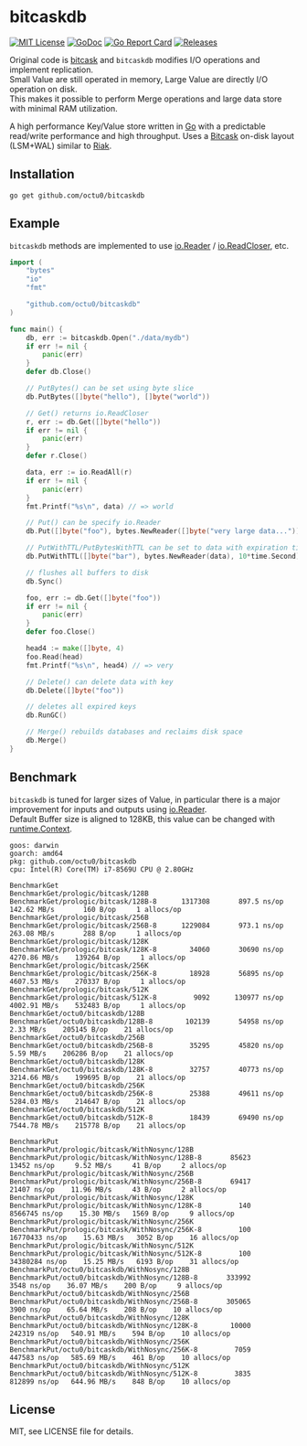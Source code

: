 # bitcaskdb

[![MIT License](https://img.shields.io/github/license/octu0/bitcaskdb)](https://github.com/octu0/bitcaskdb/blob/master/LICENSE)
[![GoDoc](https://godoc.org/github.com/octu0/bitcaskdb?status.svg)](https://godoc.org/github.com/octu0/bitcaskdb)
[![Go Report Card](https://goreportcard.com/badge/github.com/octu0/bitcaskdb)](https://goreportcard.com/report/github.com/octu0/bitcaskdb)
[![Releases](https://img.shields.io/github/v/release/octu0/bitcaskdb)](https://github.com/octu0/bitcaskdb/releases)

Original code is [bitcask](https://git.mills.io/prologic/bitcask) and `bitcaskdb` modifies I/O operations and implement replication.  
Small Value are still operated in memory, Large Value are directly I/O operation on disk.  
This makes it possible to perform Merge operations and large data store with minimal RAM utilization.

A high performance Key/Value store written in [Go](https://golang.org) with a predictable read/write performance and high throughput. 
Uses a [Bitcask](https://en.wikipedia.org/wiki/Bitcask) on-disk layout (LSM+WAL) similar to [Riak](https://riak.com/).

## Installation

```shell
go get github.com/octu0/bitcaskdb
```

## Example

`bitcaskdb` methods are implemented to use [io.Reader](https://pkg.go.dev/io#Reader) / [io.ReadCloser](https://pkg.go.dev/io#ReadCloser), etc.

```go
import (
	"bytes"
	"io"
	"fmt"

	"github.com/octu0/bitcaskdb"
)

func main() {
	db, err := bitcaskdb.Open("./data/mydb")
	if err != nil {
		panic(err)
	}
	defer db.Close()

	// PutBytes() can be set using byte slice
	db.PutBytes([]byte("hello"), []byte("world"))

	// Get() returns io.ReadCloser
	r, err := db.Get([]byte("hello"))
	if err != nil {
		panic(err)
	}
	defer r.Close()

	data, err := io.ReadAll(r)
	if err != nil {
		panic(err)
	}
	fmt.Printf("%s\n", data) // => world

	// Put() can be specify io.Reader
	db.Put([]byte("foo"), bytes.NewReader([]byte("very large data...")))

	// PutWithTTL/PutBytesWithTTL can be set to data with expiration time
	db.PutWithTTL([]byte("bar"), bytes.NewReader(data), 10*time.Second)

	// flushes all buffers to disk
	db.Sync()

	foo, err := db.Get([]byte("foo"))
	if err != nil {
		panic(err)
	}
	defer foo.Close()

	head4 := make([]byte, 4)
	foo.Read(head)
	fmt.Printf("%s\n", head4) // => very

	// Delete() can delete data with key
	db.Delete([]byte("foo"))

	// deletes all expired keys
	db.RunGC()

	// Merge() rebuilds databases and reclaims disk space
	db.Merge()
}
```

## Benchmark

`bitcaskdb` is tuned for larger sizes of Value, in particular there is a major improvement for inputs and outputs using [io.Reader](https://pkg.go.dev/io#Reader).  
Default Buffer size is aligned to 128KB, this value can be changed with [runtime.Context](https://pkg.go.dev/github.com/octu0/bitcaskdb#WithRuntimeContext).

```
goos: darwin
goarch: amd64
pkg: github.com/octu0/bitcaskdb
cpu: Intel(R) Core(TM) i7-8569U CPU @ 2.80GHz

BenchmarkGet
BenchmarkGet/prologic/bitcask/128B
BenchmarkGet/prologic/bitcask/128B-8      1317308       897.5 ns/op   142.62 MB/s       160 B/op     1 allocs/op
BenchmarkGet/prologic/bitcask/256B
BenchmarkGet/prologic/bitcask/256B-8      1229084       973.1 ns/op   263.08 MB/s       288 B/op     1 allocs/op
BenchmarkGet/prologic/bitcask/128K
BenchmarkGet/prologic/bitcask/128K-8        34060       30690 ns/op  4270.86 MB/s    139264 B/op     1 allocs/op
BenchmarkGet/prologic/bitcask/256K
BenchmarkGet/prologic/bitcask/256K-8        18928       56895 ns/op  4607.53 MB/s    270337 B/op     1 allocs/op
BenchmarkGet/prologic/bitcask/512K
BenchmarkGet/prologic/bitcask/512K-8         9092      130977 ns/op  4002.91 MB/s    532483 B/op     1 allocs/op
BenchmarkGet/octu0/bitcaskdb/128B
BenchmarkGet/octu0/bitcaskdb/128B-8        102139       54958 ns/op     2.33 MB/s    205145 B/op    21 allocs/op
BenchmarkGet/octu0/bitcaskdb/256B
BenchmarkGet/octu0/bitcaskdb/256B-8         35295       45820 ns/op     5.59 MB/s    206286 B/op    21 allocs/op
BenchmarkGet/octu0/bitcaskdb/128K
BenchmarkGet/octu0/bitcaskdb/128K-8         32757       40773 ns/op  3214.66 MB/s    199695 B/op    21 allocs/op
BenchmarkGet/octu0/bitcaskdb/256K
BenchmarkGet/octu0/bitcaskdb/256K-8         25388       49611 ns/op  5284.03 MB/s    214647 B/op    21 allocs/op
BenchmarkGet/octu0/bitcaskdb/512K
BenchmarkGet/octu0/bitcaskdb/512K-8         18439       69490 ns/op  7544.78 MB/s    215778 B/op    21 allocs/op

BenchmarkPut
BenchmarkPut/prologic/bitcask/WithNosync/128B
BenchmarkPut/prologic/bitcask/WithNosync/128B-8       85623       13452 ns/op     9.52 MB/s     41 B/op     2 allocs/op
BenchmarkPut/prologic/bitcask/WithNosync/256B
BenchmarkPut/prologic/bitcask/WithNosync/256B-8       69417       21407 ns/op    11.96 MB/s     43 B/op     2 allocs/op
BenchmarkPut/prologic/bitcask/WithNosync/128K
BenchmarkPut/prologic/bitcask/WithNosync/128K-8         140     8566745 ns/op    15.30 MB/s   1569 B/op     9 allocs/op
BenchmarkPut/prologic/bitcask/WithNosync/256K
BenchmarkPut/prologic/bitcask/WithNosync/256K-8         100    16770433 ns/op    15.63 MB/s   3052 B/op    16 allocs/op
BenchmarkPut/prologic/bitcask/WithNosync/512K
BenchmarkPut/prologic/bitcask/WithNosync/512K-8         100    34380284 ns/op    15.25 MB/s   6193 B/op    31 allocs/op
BenchmarkPut/octu0/bitcaskdb/WithNosync/128B
BenchmarkPut/octu0/bitcaskdb/WithNosync/128B-8       333992        3548 ns/op    36.07 MB/s    200 B/op     9 allocs/op
BenchmarkPut/octu0/bitcaskdb/WithNosync/256B
BenchmarkPut/octu0/bitcaskdb/WithNosync/256B-8       305065        3900 ns/op    65.64 MB/s    208 B/op    10 allocs/op
BenchmarkPut/octu0/bitcaskdb/WithNosync/128K
BenchmarkPut/octu0/bitcaskdb/WithNosync/128K-8        10000      242319 ns/op   540.91 MB/s    594 B/op    10 allocs/op
BenchmarkPut/octu0/bitcaskdb/WithNosync/256K
BenchmarkPut/octu0/bitcaskdb/WithNosync/256K-8         7059      447583 ns/op   585.69 MB/s    461 B/op    10 allocs/op
BenchmarkPut/octu0/bitcaskdb/WithNosync/512K
BenchmarkPut/octu0/bitcaskdb/WithNosync/512K-8         3835      812899 ns/op   644.96 MB/s    848 B/op    10 allocs/op
```

## License

MIT, see LICENSE file for details.
